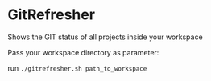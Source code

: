 GitRefresher
============

Shows the GIT status of all projects inside your workspace

Pass your workspace directory as parameter:

run `./gitrefresher.sh path_to_workspace`

